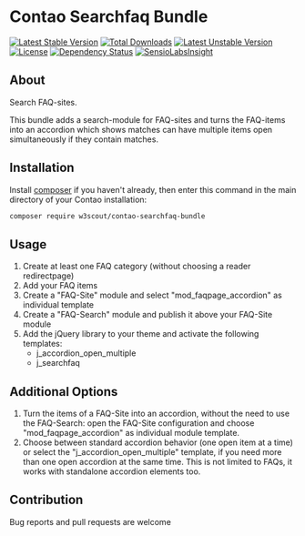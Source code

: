 # Contao Searchfaq Bundle

[![Latest Stable Version](https://poser.pugx.org/w3scout/contao-searchfaq-bundle/v/stable)](https://packagist.org/packages/w3scout/contao-searchfaq-bundle)
[![Total Downloads](https://poser.pugx.org/w3scout/contao-searchfaq-bundle/downloads)](https://packagist.org/packages/w3scout/contao-searchfaq-bundle)
[![Latest Unstable Version](https://poser.pugx.org/w3scout/contao-searchfaq-bundle/v/unstable)](https://packagist.org/packages/w3scout/contao-searchfaq-bundle)
[![License](https://poser.pugx.org/w3scout/contao-searchfaq-bundle/license)](https://packagist.org/packages/w3scout/contao-searchfaq-bundle)
[![Dependency Status](https://www.versioneye.com/user/projects/5ae68b0c0fb24f54332bfabd/badge.svg?style=flat-square)](https://www.versioneye.com/user/projects/5ae68b0c0fb24f54332bfabd)
[![SensioLabsInsight](https://insight.sensiolabs.com/projects/b89debe9-131d-4c0a-b21e-b8ae0c53708d/mini.png)](https://insight.sensiolabs.com/projects/b89debe9-131d-4c0a-b21e-b8ae0c53708d)

## About
Search FAQ-sites.

This bundle adds a search-module for FAQ-sites and turns the FAQ-items into an accordion which shows matches can have multiple items open simultaneously if they contain matches.

## Installation
Install [composer](https://getcomposer.org) if you haven't already, then enter this command in the main directory of your Contao installation:
```sh
composer require w3scout/contao-searchfaq-bundle
```
## Usage
1. Create at least one FAQ category (without choosing a reader redirectpage)
2. Add your FAQ items
3. Create a "FAQ-Site" module and select "mod_faqpage_accordion" as individual template
4. Create a "FAQ-Search" module and publish it above your FAQ-Site module
5. Add the jQuery library to your theme and activate the following templates: 
   * j_accordion_open_multiple
   * j_searchfaq

## Additional Options
1. Turn the items of a FAQ-Site into an accordion, without the need to use the FAQ-Search: open the FAQ-Site configuration and choose "mod_faqpage_accordion" as individual module template.
2. Choose between standard accordion behavior (one open item at a time) or select the "j_accordion_open_multiple" template, if you need more than one open accordion at the same time. This is not limited to FAQs, it works with standalone accordion elements too.

## Contribution
Bug reports and pull requests are welcome
